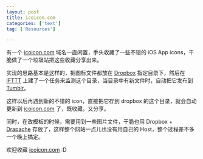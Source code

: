 ```yaml
---
layout: post
title: icoicon.com
categories: ['text']
tag: ['Resources']

---
```

有一个 [icoicon.com](http://icoicon.com) 域名一直闲置，手头收藏了一些不错的 iOS App icons，干脆做了一个垃圾站把这些收藏分享出来。

实现的思路基本是这样的，把图标文件都放在 [Dropbox](http://www.dropbox.com) 指定目录下，然后在 [IFTTT](http://ifttt.com) 上建了一个任务来监测这个目录，当目录中有新文件时，自动把它发布到 [Tumblr](http://tumblr.com)。

这样以后再遇到新的不错的 icon，直接把它存到 dropbox 的这个目录，就会自动更新到 [icoicon.com](http://icoicon.com) 了，既收藏，又分享。

同时，在改模板的时候，需要用到一些图片文件，干脆也用 Dropbox + [Drapache](http://get.drapache.com)
 存放了，这样整个网站一点儿也没有用自己的 Host，整个过程差不多一个晚上搞定。
 
欢迎收藏  [icoicon.com](http://icoicon.com) :D